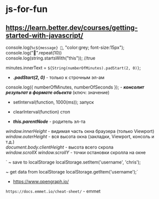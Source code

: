 # js-for-fun

## https://learn.better.dev/courses/getting-started-with-javascript/

console.log(`%c${message} 🔅`, "color:grey; font-size:15px"); </br>
console.log("💜".repeat(10)) </br>
console.log(string.startsWith("this")); //true </br>

minutes.innerText = `${String(numberOfMinutes).padStart(2, 0)}`; </br>

- **_.padStart(2, 0)_** - только к строчным эл-ам </br>

console.log({ numberOfMinutes, numberOfSeconds }); - **_консолит результат в формате обьекта_** (ключ: значение) </br>

- setInterval(function, 1000(ms)); запуск
- clearInterval(function) стоп

- **_this.parentNode_** - родитель эл-та

_window.innerHeight_ - видимая часть окна браузера (только Viewport) </br>
_window.outerHeight_ - вся высота окна (закладки, Viewport, консоль и т.д.) </br>
_document.body.clientHeight_ - высота всего скрола </br>
_window.scrollX_ _window.scrollY_ - точки остановки скролла на окне </br>

` ~ save to localStorage
localStorage.setItem('username', 'chris');

~ get data from localStorage
localStorage.getItem('username');`

- https://www.opengraph.io/

`https://docs.emmet.io/cheat-sheet/` - emmet
